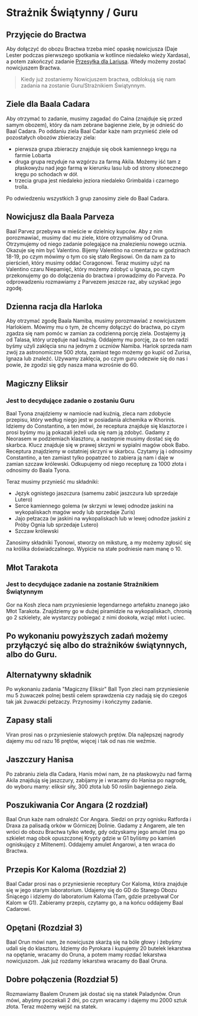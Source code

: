 # Strażnik Świątynny / Guru

## Przyjęcie do Bractwa

Aby dołączyć do obozu Bractwa trzeba mieć opaskę nowicjusza (Daje Lester podczas pierwszego spotkania w kotlince niedaleko wieży Xardasa), a potem zakończyć zadanie [Przesyłka dla Lariusa](Sekcje/Zadania/Rozdzial_I.md). Wtedy możemy zostać nowicjuszem Bractwa.

> Kiedy już zostaniemy Nowicjuszem bractwa, odblokują się nam zadania na zostanie Guru/Strażnikiem Świątynnym.

## Ziele dla Baala Cadara

Aby otrzymać to zadanie, musimy zagadać do Caina (znajduje się przed samym obozem), który da nam zebrane bagienne ziele, by je odnieść do Baal Cadara. Po oddaniu ziela Baal Cadar każe nam przynieść ziele od pozostałych obozów zbieraczy ziela:

- pierwsza grupa zbieraczy znajduje się obok kamiennego kręgu na farmie Lobarta
- druga grupa rezyduje na wzgórzu za farmą Akila. Możemy iść tam z płaskowyżu nad jego farmą w kierunku lasu lub od strony słonecznego kręgu po schodach w dół.
- trzecia grupa jest niedaleko jeziora niedaleko Grimbalda i czarnego trolla.

Po odwiedzeniu wszystkich 3 grup zanosimy ziele do Baal Cadara.

## Nowicjusz dla Baala Parveza

Baal Parvez przebywa w mieście w dzielnicy kupców. Aby z nim porozmawiać, musimy dać mu ziele, które otrzymaliśmy od Oruna. Otrzymujemy od niego zadanie polegające na znalezieniu nowego ucznia. Okazuje się nim być Valentino. Bijemy Valentino na cmentarzu w godzinach 18-19, po czym mówimy o tym co się stało Regisowi. On da nam za to pierścień, który musimy oddać Coragonowi. Teraz musimy użyć na Valentino czaru Niepamięć, który możemy zdobyć u Ignaza, po czym przekonujemy go do dołączenia do bractwa i prowadzimy do Parveza. Po odprowadzeniu rozmawiamy z Parvezem jeszcze raz, aby uzyskać jego zgodę.

## Dzienna racja dla Harloka

Aby otrzymać zgodę Baala Namiba, musimy porozmawiać z nowicjuszem Harlokiem. Mówimy mu o tym, że chcemy dołączyć do bractwa, po czym zgadza się nam pomóc w zamian za codzienną porcję ziela. Dostajemy ją od Talasa, który urzęduje nad kuźnią. Oddajemy mu porcję, za co ten radzi byśmy użyli zaklęcia snu na jednym z uczniów Namiba. Harlok sprzeda nam zwój za astronomiczne 500 złota, zamiast tego możemy go kupić od Zurisa, Ignaza lub znaleźć. Używamy zaklęcia, po czym guru odezwie się do nas i powie, że zgodzi się gdy nasza mana wzrośnie do 60.

## Magiczny Eliksir

### Jest to decydujące zadanie o zostaniu Guru

Baal Tyona znajdziemy w namiocie nad kuźnią, zleca nam zdobycie przepisu, który według niego jest w posiadania alchemika w Khorinis. Idziemy do Constantino, a ten mówi, że receptura znajduje się klasztorze i prosi byśmy mu ją pokazali jeżeli uda się nam ją zdobyć. Gadamy z Neorasem w podziemiach klasztoru, a nastepnie musimy dostać się do skarbca. Klucz znajduje się w prawej skrzyni w sypialni magów obok Babo. Receptura znajdziemy w ostatniej skrzyni w skarbcu. Czytamy ją i odnosimy Constantino, a ten zamiast tylko popatrzeć to zabiera ją nam i daje w zamian szczaw królewski. Odkupujemy od niego recepturę za 1000 złota i odnosimy do Baala Tyona.

Teraz musimy przynieść mu składniki:  
- Język ognistego jaszczura (samemu zabić jaszczura lub sprzedaje Lutero)  
- Serce kamiennego golema (w skrzyni w lewej odnodze jaskini na wykopaliskach magów wody lub sprzedaje Zuris)  
- Jajo pełzacza (w jaskini na wykopaliskach lub w lewej odnodze jaskini z Próby Ognia lub sprzedaje Lutero)
- Szczaw królewski

Zanosimy składniki Tyonowi, stworzy on miksturę, a my możemy zgłosić się na królika doświadczalnego. Wypicie na stałe podniesie nam manę o 10.

## Młot Tarakota

### Jest to decydujące zadanie na zostanie Strażnikiem Świątynnym

Gor na Kosh zleca nam przyniesienie legendarnego artefaktu znanego jako Młot Tarakota. Znajdziemy go w dużej piramidzie na wykopaliskach, chronią go 2 szkielety, ale wystarczy pobiegać z nimi dookoła, wziąć młot i uciec.

## Po wykonaniu powyższych zadań możemy przyłączyć się albo do strażników świątynnych, albo do Guru.

## Alternatywny składnik

Po wykonaniu zadania "Magiczny Eliksir" Ball Tyon zleci nam przyniesienie mu 5 żuwaczek polnej bestii celem sprawdzenia czy nadają się do czegoś tak jak żuwaczki pełzaczy. Przynosimy i kończymy zadanie.

## Zapasy stali

Viran prosi nas o przyniesienie stalowych prętów. Dla najlepszej nagrody dajemy mu od razu 16 prętów, więcej i tak od nas nie weźmie.

## Jaszczury Hanisa

Po zabraniu ziela dla Cadara, Hanis mówi nam, że na płaskowyżu nad farmą Akila znajdują się jaszczury, zabijamy je i wracamy do Hanisa po nagrodę, do wyboru mamy: eliksir siły, 300 złota lub 50 roślin bagiennego ziela.

## Poszukiwania Cor Angara (2 rozdział)

Baal Orun każe nam odnaleźć Cor Angara. Siedzi on przy ognisku Ratforda i Draxa za palisadą orków w Górniczej Dolinie. Gadamy z Angarem, ale ten wróci do obozu Bractwa tylko wtedy, gdy odzyskamy jego amulet (ma go szkielet mag obok opuszczonej Krypty gdzie w G1 byliśmy po kamień ogniskujący z Miltenem). Oddajemy amulet Angarowi, a ten wraca do Bractwa.

## Przepis Kor Kaloma (Rozdział 2)

Baal Cadar prosi nas o przyniesienie receptury Cor Kaloma, która znajduje się w jego starym laboratorium. Udajemy się do GD do Starego Obozu Śniącego i idziemy do laboratorium Kaloma (Tam, gdzie przebywał Cor Kalom w G1). Zabieramy przepis, czytamy go, a na końcu oddajemy Baal Cadarowi.

## Opętani (Rozdział 3)

Baal Orun mówi nam, że nowicjusze skarżą się na bóle głowy i żebyśmy udali się do klasztoru. Idziemy do Pyrokara i kupujemy 20 butelek lekarstwa na opętanie, wracamy do Oruna, a potem mamy rozdać lekarstwa nowicjuszom. Jak już rozdamy lekarstwa wracamy do Baal Oruna.

## Dobre połączenia (Rozdział 5)

Rozmawiamy Baalem Orunem jak dostać się na statek Paladynów. Orun mówi, abyśmy poczekali 2 dni, po czym wracamy i dajemy mu 2000 sztuk złota. Teraz możemy wejść na statek.
